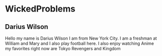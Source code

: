 # WickedProblems
## Darius Wilson
Hello my name is Darius Wilson I am from New York City. I am a freshman at William and Mary and I also play football here. I also enjoy watching Anime my favorites right now are Tokyo Revengers and Kingdom
